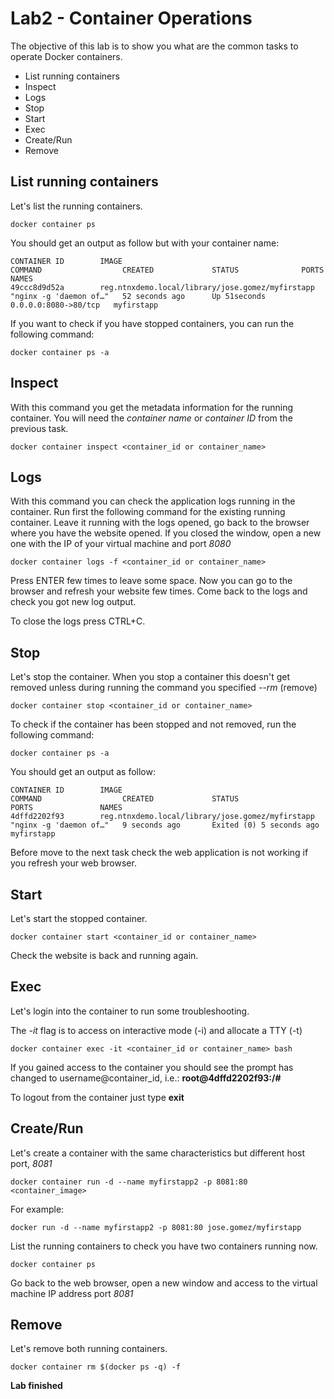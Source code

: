 # Lab2 - Container Operations
The objective of this lab is to show you what are the common tasks to operate Docker containers.

* List running containers
* Inspect
* Logs
* Stop
* Start
* Exec
* Create/Run
* Remove

## List running containers
Let's list the running containers.

```shell
docker container ps
```

You should get an output as follow but with your container name:

```shell
CONTAINER ID        IMAGE                                              COMMAND                  CREATED             STATUS              PORTS                  NAMES
49ccc8d9d52a        reg.ntnxdemo.local/library/jose.gomez/myfirstapp   "nginx -g 'daemon of…"   52 seconds ago      Up 51seconds       0.0.0.0:8080->80/tcp   myfirstapp
```

If you want to check if you have stopped containers, you can run the following command:
```shell
docker container ps -a
```

## Inspect
With this command you get the metadata information for the running container. You will need the *container name* or *container ID* from the previous task.

```shell
docker container inspect <container_id or container_name>
```

## Logs
With this command you can check the application logs running in the container. Run first the following command for the existing running container. Leave it running with the logs opened, go back to the browser where you have the website opened. If you closed the window, open a new one with the IP of your virtual machine and port *8080*

```shell
docker container logs -f <container_id or container_name>
```

Press ENTER few times to leave some space. Now you can go to the browser and refresh your website few times. Come back to the logs and check you got new log output.

To close the logs press CTRL+C.

## Stop
Let's stop the container. When you stop a container this doesn't get removed unless during running the command you specified *--rm* (remove)

```shell
docker container stop <container_id or container_name>
```

To check if the container has been stopped and not removed, run the following command:

```shell
docker container ps -a
```

You should get an output as follow:

```shell
CONTAINER ID        IMAGE                                              COMMAND                  CREATED             STATUS                     PORTS               NAMES
4dffd2202f93        reg.ntnxdemo.local/library/jose.gomez/myfirstapp   "nginx -g 'daemon of…"   9 seconds ago       Exited (0) 5 seconds ago                       myfirstapp
```

Before move to the next task check the web application is not working if you refresh your web browser.

## Start
Let's start the stopped container.

```shell
docker container start <container_id or container_name>
```

Check the website is back and running again.

## Exec
Let's login into the container to run some troubleshooting.

The *-it* flag is to access on interactive mode (-i) and allocate a TTY (-t)

```shell
docker container exec -it <container_id or container_name> bash
```

If you gained access to the container you should see the prompt has changed to username@container_id, i.e.: **root@4dffd2202f93:/#**

To logout from the container just type **exit**

## Create/Run
Let's create a container with the same characteristics but different host port, *8081*

```shell
docker container run -d --name myfirstapp2 -p 8081:80 <container_image>
```

For example:

```shell
docker run -d --name myfirstapp2 -p 8081:80 jose.gomez/myfirstapp
```

List the running containers to check you have two containers running now.

```shell
docker container ps
```

Go back to the web browser, open a new window and access to the virtual machine IP address port *8081*

## Remove
Let's remove both running containers.

```shell
docker container rm $(docker ps -q) -f
```

**Lab finished**